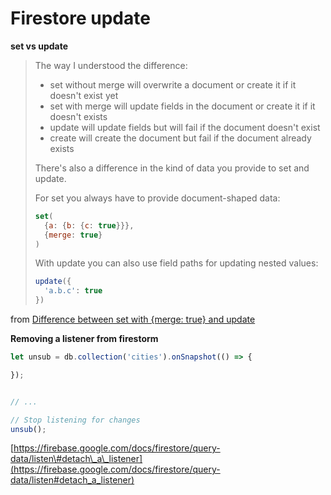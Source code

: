 # Firestore update

**set vs update**

> The way I understood the difference:
>
> * set without merge will overwrite a document or create it if it doesn't exist yet
> * set with merge will update fields in the document or create it if it doesn't exists
> * update will update fields but will fail if the document doesn't exist
> * create will create the document but fail if the document already exists
>
> There's also a difference in the kind of data you provide to set and update.
>
> For set you always have to provide document-shaped data:
>
> ```javascript
> set(
>   {a: {b: {c: true}}},
>   {merge: true}
> )
> ```
>
> With update you can also use field paths for updating nested values:
>
> ```javascript
> update({
>   'a.b.c': true
> })
> ```

from [Difference between set with {merge: true} and update](https://stackoverflow.com/questions/46597327/difference-between-set-with-merge-true-and-update)

**Removing a listener from firestorm**

```javascript
let unsub = db.collection('cities').onSnapshot(() => {

});


// ...

// Stop listening for changes
unsub();
```

[https://firebase.google.com/docs/firestore/query-data/listen\#detach\_a\_listener](https://firebase.google.com/docs/firestore/query-data/listen#detach_a_listener)

